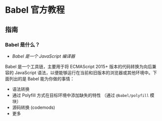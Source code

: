 # Babel 官方教程

## 指南

### Babel 是什么？

- *Babel 是一个 JavaScript 编译器*

Babel 是一个工具链，主要用于将 ECMAScript 2015+ 版本的代码转换为向后兼容的 JavaScript 语法，以便能够运行在当前和旧版本的浏览器或其他环境中。下面列出的是 Babel 能为你做的事情：

- 语法转换
- 通过 Polyfill 方式在目标环境中添加缺失的特性 （通过 `@babel/polyfill` 模块）
- 源码转换 (codemods)
- 更多
